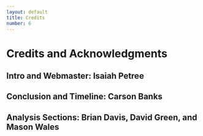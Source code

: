 ```yaml
---
layout: default
title: Credits
number: 6
---
```


# Credits and Acknowledgments

## Intro and Webmaster: Isaiah Petree
## Conclusion and Timeline: Carson Banks
## Analysis Sections: Brian Davis, David Green, and Mason Wales
